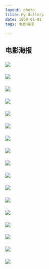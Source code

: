 ```yaml
---
layout: photo
title: My Gallery
date: 1900-01-01
tags: 电影海报

---
```

## 电影海报
### ![](/img/电影海报/101.jpg)
<!-- more -->
### ![](/img/电影海报/102.jpg)
### ![](/img/电影海报/103.jpg)
### ![](/img/电影海报/104.jpg)
### ![](/img/电影海报/105.jpg)
### ![](/img/电影海报/106.jpg)
### ![](/img/电影海报/107.jpg)
### ![](/img/电影海报/108.jpg)
### ![](/img/电影海报/109.jpg)
### ![](/img/电影海报/110.jpg)
### ![](/img/电影海报/111.jpg)
### ![](/img/电影海报/112.jpg)
### ![](/img/电影海报/113.jpg)
### ![](/img/电影海报/114.jpg)
### ![](/img/电影海报/115.jpg)
### ![](/img/电影海报/116.jpg)
### ![](/img/电影海报/117.jpg)
